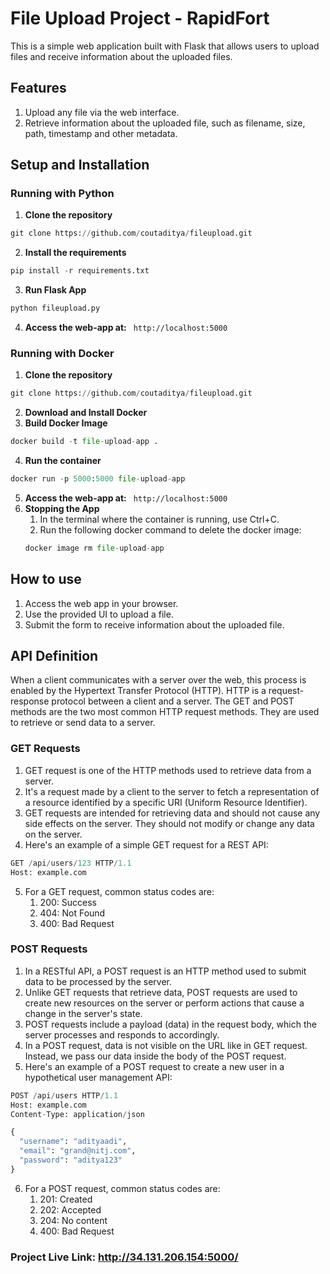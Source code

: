 # File Upload Project - RapidFort
This is a simple web application built with Flask that allows users to upload files and receive information about the uploaded files.

## Features
1. Upload any file via the web interface.
2. Retrieve information about the uploaded file, such as filename, size, path, timestamp and other metadata.

## Setup and Installation

### Running with Python
1. **Clone the repository**
```python
git clone https://github.com/coutaditya/fileupload.git
```
2. **Install the requirements**
```python
pip install -r requirements.txt
```
3. **Run Flask App**
```python
python fileupload.py
```
4. **Access the web-app at:** ` http://localhost:5000`

### Running with Docker
1. **Clone the repository**
```python
git clone https://github.com/coutaditya/fileupload.git
```
2. **Download and Install Docker**
3. **Build Docker Image**
```python
docker build -t file-upload-app .
```
4. **Run the container**
```python
docker run -p 5000:5000 file-upload-app
```
5. **Access the web-app at:** ` http://localhost:5000`
6. **Stopping the App**
    1. In the terminal where the container is running, use Ctrl+C.
    2. Run the following docker command to delete the docker image:
    ```python
    docker image rm file-upload-app
    ```

## How to use
1. Access the web app in your browser.
2. Use the provided UI to upload a file.
3. Submit the form to receive information about the uploaded file.

## API Definition
When a client communicates with a server over the web, this process is enabled by the Hypertext Transfer Protocol (HTTP). HTTP is a request-response protocol between a client and a server.
The GET and POST methods are the two most common HTTP request methods. They are used to retrieve or send data to a server.

### GET Requests
1. GET request is one of the HTTP methods used to retrieve data from a server. 
2. It's a request made by a client to the server to fetch a representation of a resource identified by a specific URI (Uniform Resource Identifier).
3. GET requests are intended for retrieving data and should not cause any side effects on the server. They should not modify or change any data on the server.
4. Here's an example of a simple GET request for a REST API:
```python
GET /api/users/123 HTTP/1.1
Host: example.com
```
5. For a GET request, common status codes are:
    1. 200: Success
    2. 404: Not Found
    3. 400: Bad Request


### POST Requests
1. In a RESTful API, a POST request is an HTTP method used to submit data to be processed by the server.
2. Unlike GET requests that retrieve data, POST requests are used to create new resources on the server or perform actions that cause a change in the server's state.
3. POST requests include a payload (data) in the request body, which the server processes and responds to accordingly.
4. In a POST request, data is not visible on the URL like in GET request. Instead, we pass our data inside the body of the POST request.
5. Here's an example of a POST request to create a new user in a hypothetical user management API:
```python
POST /api/users HTTP/1.1
Host: example.com
Content-Type: application/json

{
  "username": "adityaadi",
  "email": "grand@nitj.com",
  "password": "aditya123"
}
```
6. For a POST request, common status codes are:
    1. 201: Created
    2. 202: Accepted
    3. 204: No content
    3. 400: Bad Request


### Project Live Link: http://34.131.206.154:5000/

